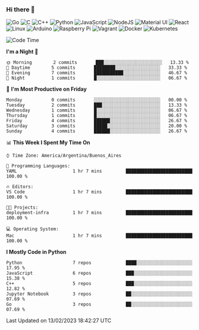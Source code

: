 ### Hi there 👋

![Go](https://img.shields.io/badge/go-%2300ADD8.svg?style=for-the-badge&logo=go&logoColor=white)
![C](https://img.shields.io/badge/c-%2300599C.svg?style=for-the-badge&logo=c&logoColor=white)
![C++](https://img.shields.io/badge/c++-%2300599C.svg?style=for-the-badge&logo=c%2B%2B&logoColor=white)
![Python](https://img.shields.io/badge/python-3670A0?style=for-the-badge&logo=python&logoColor=ffdd54)
![JavaScript](https://img.shields.io/badge/javascript-%23323330.svg?style=for-the-badge&logo=javascript&logoColor=%23F7DF1E)
![NodeJS](https://img.shields.io/badge/node.js-6DA55F?style=for-the-badge&logo=node.js&logoColor=white)
![Material UI](https://img.shields.io/badge/materialui-%230081CB.svg?style=for-the-badge&logo=material-ui&logoColor=white)
![React](https://img.shields.io/badge/react-%2320232a.svg?style=for-the-badge&logo=react&logoColor=%2361DAFB)
![Linux](https://img.shields.io/badge/Linux-FCC624?style=for-the-badge&logo=linux&logoColor=black)
![Arduino](https://img.shields.io/badge/-Arduino-00979D?style=for-the-badge&logo=Arduino&logoColor=white)
![Raspberry Pi](https://img.shields.io/badge/-RaspberryPi-C51A4A?style=for-the-badge&logo=Raspberry-Pi)
![Vagrant](https://img.shields.io/badge/vagrant-%231563FF.svg?style=for-the-badge&logo=vagrant&logoColor=white)
![Docker](https://img.shields.io/badge/docker-%230db7ed.svg?style=for-the-badge&logo=docker&logoColor=white)
![Kubernetes](https://img.shields.io/badge/kubernetes-%23326ce5.svg?style=for-the-badge&logo=kubernetes&logoColor=white)

<!-- ![Jupyter Notebook](https://img.shields.io/badge/jupyter-%23FA0F00.svg?style=for-the-badge&logo=jupyter&logoColor=white) -->
<!-- ![Java](https://img.shields.io/badge/java-%23ED8B00.svg?style=for-the-badge&logo=java&logoColor=white) -->
<!-- ![Git](https://img.shields.io/badge/git-%23F05033.svg?style=for-the-badge&logo=git&logoColor=white) -->

<!--START_SECTION:waka-->
![Code Time](http://img.shields.io/badge/Code%20Time-251%20hrs%2054%20mins-blue)

**I'm a Night 🦉** 

```text
🌞 Morning        2 commits       ███░░░░░░░░░░░░░░░░░░░░░░   13.33 % 
🌆 Daytime        5 commits       ████████░░░░░░░░░░░░░░░░░   33.33 % 
🌃 Evening        7 commits       ███████████░░░░░░░░░░░░░░   46.67 % 
🌙 Night          1 commits       █░░░░░░░░░░░░░░░░░░░░░░░░   06.67 % 

```
📅 **I'm Most Productive on Friday** 

```text
Monday           0 commits       ░░░░░░░░░░░░░░░░░░░░░░░░░   00.00 % 
Tuesday          2 commits       ███░░░░░░░░░░░░░░░░░░░░░░   13.33 % 
Wednesday        1 commits       █░░░░░░░░░░░░░░░░░░░░░░░░   06.67 % 
Thursday         1 commits       █░░░░░░░░░░░░░░░░░░░░░░░░   06.67 % 
Friday           4 commits       ██████░░░░░░░░░░░░░░░░░░░   26.67 % 
Saturday         3 commits       █████░░░░░░░░░░░░░░░░░░░░   20.00 % 
Sunday           4 commits       ██████░░░░░░░░░░░░░░░░░░░   26.67 % 

```


📊 **This Week I Spent My Time On** 

```text
⌚︎ Time Zone: America/Argentina/Buenos_Aires

💬 Programming Languages: 
YAML                     1 hr 7 mins         █████████████████████████   100.00 % 

🔥 Editors: 
VS Code                  1 hr 7 mins         █████████████████████████   100.00 % 

🐱‍💻 Projects: 
deployment-infra         1 hr 7 mins         █████████████████████████   100.00 % 

💻 Operating System: 
Mac                      1 hr 7 mins         █████████████████████████   100.00 % 

```

**I Mostly Code in Python** 

```text
Python                   7 repos             ████░░░░░░░░░░░░░░░░░░░░░   17.95 % 
JavaScript               6 repos             ███░░░░░░░░░░░░░░░░░░░░░░   15.38 % 
C++                      5 repos             ███░░░░░░░░░░░░░░░░░░░░░░   12.82 % 
Jupyter Notebook         3 repos             ██░░░░░░░░░░░░░░░░░░░░░░░   07.69 % 
Go                       3 repos             ██░░░░░░░░░░░░░░░░░░░░░░░   07.69 % 

```



 Last Updated on 13/02/2023 18:42:27 UTC
<!--END_SECTION:waka-->

<!--
**aibarbetta/aibarbetta** is a ✨ _special_ ✨ repository because its `README.md` (this file) appears on your GitHub profile.

Here are some ideas to get you started:

- 🔭 I’m currently working on ...
- 🌱 I’m currently learning ...
- 👯 I’m looking to collaborate on ...
- 🤔 I’m looking for help with ...
- 💬 Ask me about ...
- 📫 How to reach me: ...
- 😄 Pronouns: ...
- ⚡ Fun fact: ...
-->
